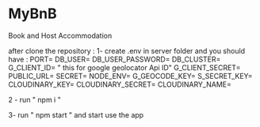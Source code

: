 # MyBnB
Book and Host Accommodation

after clone the repository : 
1- create .env in server folder and you should have :
PORT=
DB_USER=
DB_USER_PASSWORD=
DB_CLUSTER=
G_CLIENT_ID= " this for google geolocator Api ID"
G_CLIENT_SECRET=
PUBLIC_URL=
SECRET=
NODE_ENV=
G_GEOCODE_KEY=
S_SECRET_KEY=
CLOUDINARY_KEY=
CLOUDINARY_SECRET=
CLOUDINARY_NAME=


2 - run " npm i " 

3- run " npm start " and start use the app 
